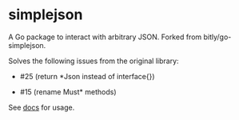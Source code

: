# simplejson

A Go package to interact with arbitrary JSON. Forked from bitly/go-simplejson.

Solves the following issues from the original library:

- #25 (return *Json instead of interface{})

- #15 (rename Must* methods)

See [docs](https://godoc.org/github.com/jacoduplessis/simplejson) for usage.

